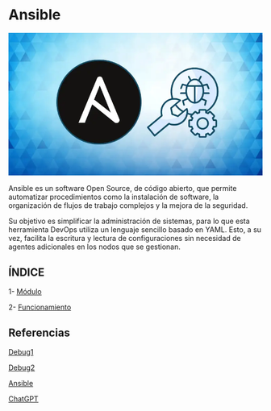# Ansible

![ansible](img/ansible.webp)

Ansible es un software Open Source, de código abierto, que permite automatizar procedimientos como la instalación de software, la organización de flujos de trabajo complejos y la mejora de la seguridad.

Su objetivo es simplificar la administración de sistemas, para lo que esta herramienta DevOps utiliza un lenguaje sencillo basado en YAML. Esto, a su vez, facilita la escritura y lectura de configuraciones sin necesidad de agentes adicionales en los nodos que se gestionan.

## ÍNDICE

1- [Módulo](modulo.md)

2- [Funcionamiento](funcionamiento.md)

## Referencias

[Debug1](https://labex.io/es/tutorials/ansible-ansible-playbook-basics-390426)

[Debug2](https://www.ochobitshacenunbyte.com/2020/01/07/10-modulos-importantes-para-ansible/)

[Ansible](https://www.godaddy.com/resources/es/crearweb/que-es-ansible)

[ChatGPT](https://chatgpt.com/)

